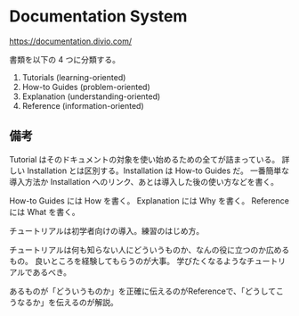 # Documentation System

https://documentation.divio.com/

書類を以下の 4 つに分類する。

1. Tutorials (learning-oriented)
2. How-to Guides (problem-oriented)
3. Explanation (understanding-oriented)
4. Reference (information-oriented)

## 備考

Tutorial はそのドキュメントの対象を使い始めるための全てが詰まっている。
詳しい Installation とは区別する。Installation は How-to Guides だ。
一番簡単な導入方法か Installation へのリンク、あとは導入した後の使い方などを書く。

How-to Guides には How を書く。
Explanation には Why を書く。
Reference には What を書く。

チュートリアルは初学者向けの導入。練習のはじめ方。

チュートリアルは何も知らない人にどういうものか、なんの役に立つのか広めるもの。
良いところを経験してもらうのが大事。
学びたくなるようなチュートリアルであるべき。

あるものが「どういうものか」を正確に伝えるのがReferenceで、「どうしてこうなるか」を伝えるのが解説。

